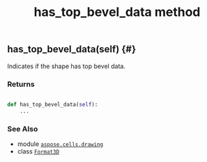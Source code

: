 ﻿---
title: has_top_bevel_data method
second_title: Aspose.Cells for Python via .NET API References
description: 
type: docs
weight: 20
url: /aspose.cells.drawing/format3d/has_top_bevel_data/
is_root: false
---

## has_top_bevel_data(self) {#}

Indicates if the shape has top bevel data.


### Returns 





```python

def has_top_bevel_data(self):
    ...
```





### See Also
* module [`aspose.cells.drawing`](../../)
* class [`Format3D`](/cells/python-net/aspose.cells.drawing/format3d)

